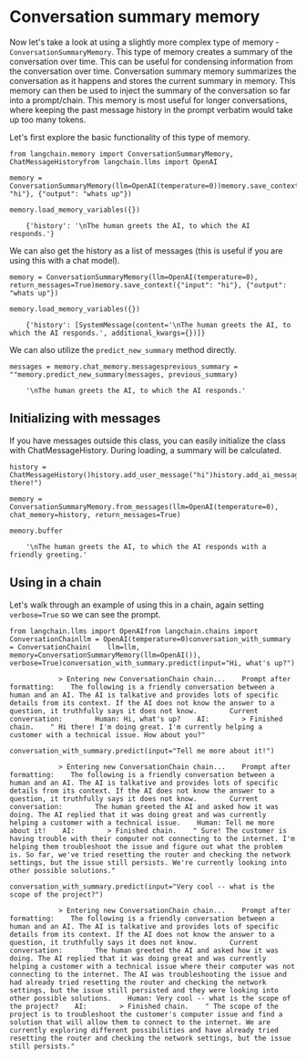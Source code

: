 Conversation summary memory
===========================

Now let's take a look at using a slightly more complex type of memory - `ConversationSummaryMemory`. This type of memory creates a summary of the conversation over time. This can be useful for condensing information from the conversation over time. Conversation summary memory summarizes the conversation as it happens and stores the current summary in memory. This memory can then be used to inject the summary of the conversation so far into a prompt/chain. This memory is most useful for longer conversations, where keeping the past message history in the prompt verbatim would take up too many tokens.

Let's first explore the basic functionality of this type of memory.

    from langchain.memory import ConversationSummaryMemory, ChatMessageHistoryfrom langchain.llms import OpenAI

    memory = ConversationSummaryMemory(llm=OpenAI(temperature=0))memory.save_context({"input": "hi"}, {"output": "whats up"})

    memory.load_memory_variables({})

        {'history': '\nThe human greets the AI, to which the AI responds.'}

We can also get the history as a list of messages (this is useful if you are using this with a chat model).

    memory = ConversationSummaryMemory(llm=OpenAI(temperature=0), return_messages=True)memory.save_context({"input": "hi"}, {"output": "whats up"})

    memory.load_memory_variables({})

        {'history': [SystemMessage(content='\nThe human greets the AI, to which the AI responds.', additional_kwargs={})]}

We can also utilize the `predict_new_summary` method directly.

    messages = memory.chat_memory.messagesprevious_summary = ""memory.predict_new_summary(messages, previous_summary)

        '\nThe human greets the AI, to which the AI responds.'

Initializing with messages[​](#initializing-with-messages "Direct link to Initializing with messages")
------------------------------------------------------------------------------------------------------

If you have messages outside this class, you can easily initialize the class with ChatMessageHistory. During loading, a summary will be calculated.

    history = ChatMessageHistory()history.add_user_message("hi")history.add_ai_message("hi there!")

    memory = ConversationSummaryMemory.from_messages(llm=OpenAI(temperature=0), chat_memory=history, return_messages=True)

    memory.buffer

        '\nThe human greets the AI, to which the AI responds with a friendly greeting.'

Using in a chain[​](#using-in-a-chain "Direct link to Using in a chain")
------------------------------------------------------------------------

Let's walk through an example of using this in a chain, again setting `verbose=True` so we can see the prompt.

    from langchain.llms import OpenAIfrom langchain.chains import ConversationChainllm = OpenAI(temperature=0)conversation_with_summary = ConversationChain(    llm=llm,     memory=ConversationSummaryMemory(llm=OpenAI()),    verbose=True)conversation_with_summary.predict(input="Hi, what's up?")

                > Entering new ConversationChain chain...    Prompt after formatting:    The following is a friendly conversation between a human and an AI. The AI is talkative and provides lots of specific details from its context. If the AI does not know the answer to a question, it truthfully says it does not know.        Current conversation:        Human: Hi, what's up?    AI:        > Finished chain.    " Hi there! I'm doing great. I'm currently helping a customer with a technical issue. How about you?"

    conversation_with_summary.predict(input="Tell me more about it!")

                > Entering new ConversationChain chain...    Prompt after formatting:    The following is a friendly conversation between a human and an AI. The AI is talkative and provides lots of specific details from its context. If the AI does not know the answer to a question, it truthfully says it does not know.        Current conversation:        The human greeted the AI and asked how it was doing. The AI replied that it was doing great and was currently helping a customer with a technical issue.    Human: Tell me more about it!    AI:        > Finished chain.    " Sure! The customer is having trouble with their computer not connecting to the internet. I'm helping them troubleshoot the issue and figure out what the problem is. So far, we've tried resetting the router and checking the network settings, but the issue still persists. We're currently looking into other possible solutions."

    conversation_with_summary.predict(input="Very cool -- what is the scope of the project?")

                > Entering new ConversationChain chain...    Prompt after formatting:    The following is a friendly conversation between a human and an AI. The AI is talkative and provides lots of specific details from its context. If the AI does not know the answer to a question, it truthfully says it does not know.        Current conversation:        The human greeted the AI and asked how it was doing. The AI replied that it was doing great and was currently helping a customer with a technical issue where their computer was not connecting to the internet. The AI was troubleshooting the issue and had already tried resetting the router and checking the network settings, but the issue still persisted and they were looking into other possible solutions.    Human: Very cool -- what is the scope of the project?    AI:        > Finished chain.    " The scope of the project is to troubleshoot the customer's computer issue and find a solution that will allow them to connect to the internet. We are currently exploring different possibilities and have already tried resetting the router and checking the network settings, but the issue still persists."